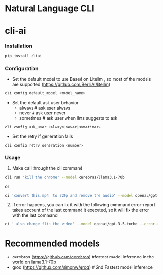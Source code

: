 
# Natural Language CLI

# cli-ai

### Installation
```bash
pip install cliai
```

### Configuration
- Set the default model to use
Based on Litellm , so most of the models are supported (https://github.com/BerriAI/litellm)
```bash
cli config default_model <model_name>
```

- Set the default ask user behavior
  - always # ask user always
  - never  # ask user never
  - sometimes # ask user when llms suggests to ask
```bash
cli config ask_user <always|never|sometimes>
```

- Set the retry if generation fails
```bash
cli config retry_generation <number>
```
### Usage
1. Make call through the cli command
```bash
cli run 'kill the chrome' --model cerebras/llama3.1-70b
```
or 
```bash
ci 'convert this.mp4  to 720p and remove the audio' --model openai/gpt-3.5-turbo
```

2. If error happens, you can fix it with the following command
error-report takes account of the last command it executed, so it will fix the error with the last command
```bash
ci ' also change flip the video' --model openai/gpt-3.5-turbo --error-report
```

# Recommended models
- cerebras (https://github.com/cerebras) #fastest model inference in the world on llama3.1-70b
- groq (https://github.com/simonw/groq) # 2nd Fastest model inference